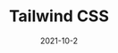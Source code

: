 ---
title: Tailwind CSS 
excerpt: Installatie en introductie 
image: memo_css.jpg
isFeatured: true
date: '2021-10-2'
---